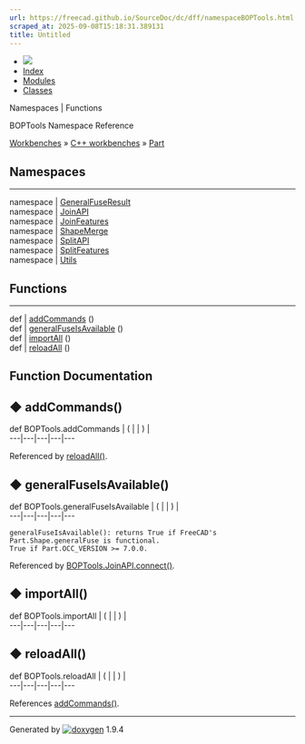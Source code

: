 ```yaml
---
url: https://freecad.github.io/SourceDoc/dc/dff/namespaceBOPTools.html
scraped_at: 2025-09-08T15:18:31.389131
title: Untitled
---
```


  * [ ![](https://www.freecad.org/svg/logo-freecad.svg) ](https://freecadweb.org "FreeCAD")
  * [Index](../../index.html "Index")
  * [Modules](../../modules.html "Modules list")
  * [Classes](../../annotated.html "Annotated list")

Namespaces | Functions

BOPTools Namespace Reference

[Workbenches](../../d2/df2/group__WORKBENCHES.html) » [C++
workbenches](../../dd/d0c/group__CWORKBENCHES.html) »
[Part](../../da/dc5/group__PART.html)

##  Namespaces  
  
---  
namespace | [GeneralFuseResult](../../d3/d99/namespaceBOPTools_1_1GeneralFuseResult.html)  
namespace | [JoinAPI](../../d8/d4d/namespaceBOPTools_1_1JoinAPI.html)  
namespace | [JoinFeatures](../../d0/d13/namespaceBOPTools_1_1JoinFeatures.html)  
namespace | [ShapeMerge](../../d5/d9f/namespaceBOPTools_1_1ShapeMerge.html)  
namespace | [SplitAPI](../../d8/de8/namespaceBOPTools_1_1SplitAPI.html)  
namespace | [SplitFeatures](../../d7/de4/namespaceBOPTools_1_1SplitFeatures.html)  
namespace | [Utils](../../d8/d0e/namespaceBOPTools_1_1Utils.html)  
  
##  Functions  
  
---  
def | [addCommands](../../dc/dff/namespaceBOPTools.html#a13dc1648f35e76648aa06ae410895088) ()  
def | [generalFuseIsAvailable](../../dc/dff/namespaceBOPTools.html#aa08c4842a4a58f285bfd4d93935d9567) ()  
def | [importAll](../../dc/dff/namespaceBOPTools.html#a202e78091d8dbd2f53bece5f0715bd9f) ()  
def | [reloadAll](../../dc/dff/namespaceBOPTools.html#a009834efd287dcb1421f9d61c51170f5) ()  
  
## Function Documentation

## ◆ addCommands()

def BOPTools.addCommands  | ( | | ) |   
---|---|---|---|---  
  
Referenced by
[reloadAll()](../../dc/dff/namespaceBOPTools.html#a009834efd287dcb1421f9d61c51170f5).

## ◆ generalFuseIsAvailable()

def BOPTools.generalFuseIsAvailable  | ( | | ) |   
---|---|---|---|---  
      
    
    generalFuseIsAvailable(): returns True if FreeCAD's Part.Shape.generalFuse is functional.
    True if Part.OCC_VERSION >= 7.0.0.

Referenced by
[BOPTools.JoinAPI.connect()](../../d8/d4d/namespaceBOPTools_1_1JoinAPI.html#a9e181c1e18cd51164fa77753e67c7250).

## ◆ importAll()

def BOPTools.importAll  | ( | | ) |   
---|---|---|---|---  
  
## ◆ reloadAll()

def BOPTools.reloadAll  | ( | | ) |   
---|---|---|---|---  
  
References
[addCommands()](../../dc/dff/namespaceBOPTools.html#a13dc1648f35e76648aa06ae410895088).

* * *

Generated by
[![doxygen](../../doxygen.svg)](https://www.doxygen.org/index.html) 1.9.4

